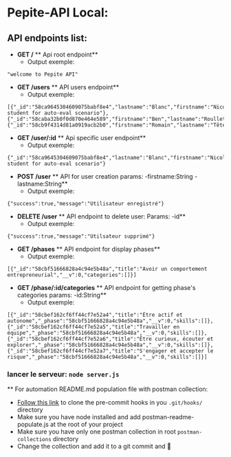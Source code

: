 # Pepite-API Local:

## API endpoints list:
* **GET /**
** Api root endpoint**
    * Output exemple:
```
"welcome to Pepite API"
```
* **GET /users**
** API users endpoint**
    * Output exemple:
```
[{"_id":"58ca9645304609075babf8e4","lastname":"Blanc","firstname":"Nicolas","_comment":"virgin student for auto-eval scenario"},{"_id":"58caba32b0f0d870e464e589","firstname":"Ben","lastname":"Roullet","__v":0},{"_id":"58cb9f4314d81a0919acb2b0","firstname":"Romain","lastname":"Tête","__v":0}]
```
* **GET /user/:id**
** Api specific user endpoint**
    * Output exemple:
```
{"_id":"58ca9645304609075babf8e4","lastname":"Blanc","firstname":"Nicolas","_comment":"virgin student for auto-eval scenario"}
```
* **POST /user**
** API for user creation
params:
-firstname:String
-lastname:String**
    * Output exemple:
```
{"success":true,"message":"Utilisateur enregistré"}
```
* **DELETE /user**
** API endpoint to delete user:
Params:
-id**
    * Output exemple:
```
{"success":true,"message":"Utilsateur supprimé"}
```
* **GET /phases**
** API endpoint for display phases**
    * Output exemple:
```
[{"_id":"58cbf51666828a4c94e5b48a","title":"Avoir un comportement entrepreneurial","__v":0,"categories":[]}]
```
* **GET /phase/:id/categories**
** API endpoint for getting phase's categories
params:
-id:String**
    * Output exemple:
```
[{"_id":"58cbef162cf6ff44cf7e52a4","title":"Être actif et autonome","_phase":"58cbf51666828a4c94e5b48a","__v":0,"skills":[]},{"_id":"58cbef162cf6ff44cf7e52a5","title":"Travailler en équipe","_phase":"58cbf51666828a4c94e5b48a","__v":0,"skills":[]},{"_id":"58cbef162cf6ff44cf7e52a6","title":"Être curieux, écouter et explorer","_phase":"58cbf51666828a4c94e5b48a","__v":0,"skills":[]},{"_id":"58cbef162cf6ff44cf7e52a7","title":"S'engager et accepter le risque","_phase":"58cbf51666828a4c94e5b48a","__v":0,"skills":[]}]
```


### lancer le serveur: `node server.js`
** For automation README.md population file with postman collection:
* [Follow this link](http://git.skilvioo.net/team/api-doc-hook) to clone the pre-commit hooks in you `.git/hooks/` directory
* Make sure you have node installed and add postman-readme-populate.js at the root of your project
* Make sure you have only one postman collection in root `postman-collections` directory
* Change the collection and add it to a git commit and :tada:
